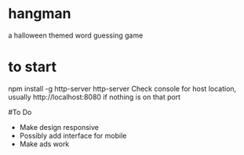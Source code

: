 # hangman
a halloween themed word guessing game

# to start
npm install -g http-server
http-server
Check console for host location, usually http://localhost:8080 if nothing is on that port

#To Do
* Make design responsive
* Possibly add interface for mobile
* Make ads work


